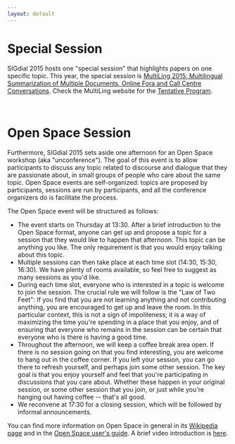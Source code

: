 ```yaml
---
layout: default
---
```


# Special Session

SIGdial 2015 hosts one "special session" that highlights papers on one
specific topic. This year, the special session is
[MultiLing 2015: Multilingual Summarization of Multiple Documents, Online Fora and Call Centre Conversations](http://www.aclweb.org/portal/content/multiling-2015-multilingual-summarization-multiple-documents-online-fora-and-call-centre-con). Check
the MultiLing website for the
[Tentative Program](http://multiling.iit.demokritos.gr/pages/view/1516/multiling-2015).

<br/>

# Open Space Session

Furthermore, SIGdial 2015 sets aside one afternoon for an Open Space
workshop (aka "unconference"). The goal of this event is to allow
participants to discuss any topic related to discourse and dialogue
that they are passionate about, in small groups of people who care
about the same topic. Open Space events are self-organized: topics are
proposed by participants, sessions are run by participants, and all
the conference organizers do is facilitate the process.

The Open Space event will be structured as follows:

* The event starts on Thursday at 13:30. After a brief introduction to
the Open Space format, anyone can get up and propose a topic for a
session that they would like to happen that afternoon. This topic can
be anything you like. The only requirement is that you would enjoy
talking about this topic.
* Multiple sessions can then take place at each time slot (14:30,
  15:30, 16:30). We have plenty of rooms available, so feel free to
  suggest as many sessions as you'd like.
* During each time slot, everyone who is interested in a topic is
  welcome to join the session. The crucial rule we will follow is the
  "Law of Two Feet": If you find that you are not learning anything
  and not contributing anything, you are encouraged to get up and
  leave the room. In this particular context, this is not a sign of
  impoliteness; it is a way of maximizing the time you're spending in
  a place that you enjoy, and of ensuring that everyone who remains in
  the session can be certain that everyone who is there is having a
  good time.
* Throughout the afternoon, we will keep a coffee break area open. If
  there is no session going on that you find interesting, you are
  welcome to hang out in the coffee corner. If you left your session,
  you can go there to refresh yourself, and perhaps join some other
  session. The key goal is that you enjoy yourself and feel that
  you're participating in discussions that you care about. Whether
  these happen in your original session, or some other session that
  you join, or just while you're hanging out having coffee -- that's
  all good.
* We reconvene at 17:30 for a closing session, which will be followed
by informal announcements.

You can find more information on Open Space in general in its
[Wikipedia page](http://en.wikipedia.org/wiki/Open_Space_Technology)
and in the
[Open Space user's guide](http://www.openspaceworld.com/users_guide.htm). A
brief video introduction is
[here](https://www.youtube.com/watch?v=aD3S0wlbek0).
